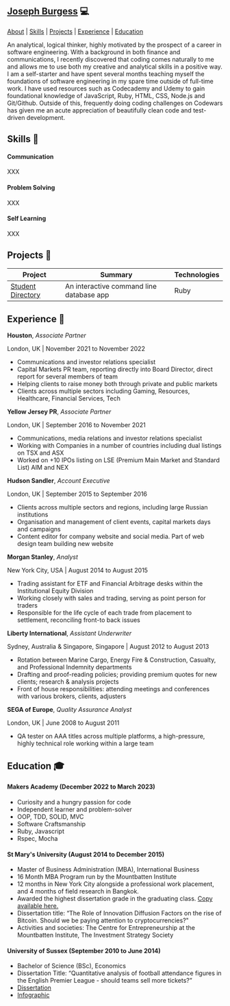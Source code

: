 ## [Joseph Burgess](https://www.linkedin.com/in/josephburgessmba/) 💻

[About](#about-) | [Skills](#skills-) | [Projects](#projects-) |
[Experience](#experience-) | [Education](#education-)

<!-- **Social Media**: [Twitter]() | [LinkedIn](https://www.linkedin.com/in/josephburgessmba/) -->

An analytical, logical thinker, highly motivated by the prospect of a career in software engineering. With a background in both
finance and communications, I recently discovered that coding comes naturally to me and allows me to use both my creative
and analytical skills in a positive way. I am a self-starter and have spent several months teaching myself the foundations of
software engineering in my spare time outside of full-time work. I have used resources such as Codecademy and Udemy to gain
foundational knowledge of JavaScript, Ruby, HTML, CSS, Node.js and Git/Github. Outside of this, frequently doing coding
challenges on Codewars has given me an acute appreciation of beautifully clean code and test-driven development.

## Skills 🤹

#### Communication

XXX

#### Problem Solving

XXX

#### Self Learning

XXX

## Projects 📝

| Project                                                                 | Summary                                  | Technologies |
| ----------------------------------------------------------------------- | ---------------------------------------- | ------------ |
| [Student Directory](https://github.com/josephburgess/student-directory) | An interactive command line database app | Ruby         |

## Experience 💼

**Houston**, _Associate Partner_

London, UK | November 2021 to November 2022

- Communications and investor relations specialist
- Capital Markets PR team, reporting directly into Board Director, direct report for several members of team
- Helping clients to raise money both through private and public markets
- Clients across multiple sectors including Gaming, Resources, Healthcare, Financial Services, Tech

**Yellow Jersey PR**, _Associate Partner_

London, UK | September 2016 to November 2021

- Communications, media relations and investor relations specialist
- Working with Companies in a number of countries including dual listings on TSX and ASX
- Worked on +10 IPOs listing on LSE (Premium Main Market and Standard List) AIM and NEX

**Hudson Sandler**, _Account Executive_

London, UK | September 2015 to September 2016

- Clients across multiple sectors and regions, including large Russian institutions
- Organisation and management of client events, capital markets days and campaigns
- Content editor for company website and social media. Part of web design team building new website

**Morgan Stanley**, _Analyst_

New York City, USA | August 2014 to August 2015

- Trading assistant for ETF and Financial Arbitrage desks within the Institutional Equity Division
- Working closely with sales and trading, serving as point person for traders
- Responsible for the life cycle of each trade from placement to settlement, reconciling front-to back issues

**Liberty International**, _Assistant Underwriter_

Sydney, Australia & Singapore, Singapore | August 2012 to August 2013

- Rotation between Marine Cargo, Energy Fire & Construction, Casualty, and Professional Indemnity departments
- Drafting and proof-reading policies; providing premium quotes for new clients; research & analysis projects
- Front of house responsibilities: attending meetings and conferences with various brokers, clients, adjusters

**SEGA of Europe**, _Quality Assurance Analyst_

London, UK | June 2008 to August 2011

- QA tester on AAA titles across multiple platforms, a high-pressure, highly technical role working within a
  large team

## Education 🎓

#### Makers Academy (December 2022 to March 2023)

- Curiosity and a hungry passion for code
- Independent learner and problem-solver
- OOP, TDD, SOLID, MVC
- Software Craftsmanship
- Ruby, Javascript
- Rspec, Mocha

#### St Mary's University (August 2014 to December 2015)

- Master of Business Administration (MBA), International Business
- 16 Month MBA Program run by the Mountbatten Institute
- 12 months in New York City alongside a professional work placement, and 4 months of field research in Bangkok.
- Awarded the highest dissertation grade in the graduating class. [Copy available here.](https://tinyurl.com/joeMBAdiss)
- Dissertation title: “The Role of Innovation Diffusion Factors on the rise of Bitcoin. Should we be paying attention to cryptocurrencies?"
- Activities and societies: The Centre for Entrepreneurship at the Mountbatten Institute, The Investment Strategy Society

#### University of Sussex (September 2010 to June 2014)

- Bachelor of Science (BSc), Economics
- Dissertation Title: “Quantitative analysis of football attendance figures in the English Premier League - should teams sell more tickets?”
- [Dissertation](https://tinyurl.com/joeUGdiss)
- [Infographic](https://tinyurl.com/joeUGinfograph)
